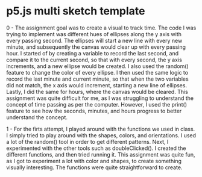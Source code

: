# p5.js multi sketch template
0 - 
The assignment goal was to create a visual to track time. The code I was trying to implement was different hues of ellipses along the y axis with every passing second. The ellipses will start a new line with every new minute, and subsequently the canvas would clear up with every passing hour. 
I started of by creating a variable to record the last second, and compare it to the current second, so that with every second, the y axis increments, and a new ellipse would be created. I also used the random() feature to change the color of every ellipse. 
I then used the same logic to record the last minute and current minute, so that when the two variables did not match, the x axis would increment, starting a new line of ellipses. 
Lastly, I did the same for hours, where the canvas would be cleared. 
This assignment was quite difficult for me, as I was struggling to understand the concept of time passing as per the computer. However, I used the print() feature to see how the seconds, minutes, and hours progress to better understand the concept. 


1 - 
For the firts attempt, I played around with the functions we used in class. I simply tried to play around with the shapes, colors, and orientations. I used a lot of the random() tool in order to get different patterns. 
Next, I experimented with the other tools such as doubleClicked(). 
I created the different functions, and then tried running it. 
This assignment was quite fun, as I got to experiment a lot with color and shapes, to create something visually interesting. The functions were quite straightforward to create. 

